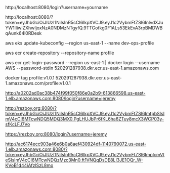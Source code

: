 http://localhost:8080/login?username=yourname

http://localhost:8080/?token=eyJhbGciOiJIUzI1NiIsInR5cCI6IkpXVCJ9.eyJ1c2VybmFtZSI6InlvdXJuYW1lIiwiZXhwIjoxNzA0NDMzNTgyfQ.9TTGofkg0F1ALs53EkEvA3rpBMDWBqAunk64l0RDesk

aws eks update-kubeconfig --region us-east-1 --name dev-ops-profile

aws ecr create-repository --repository-name profile

aws ecr get-login-password --region us-east-1 | docker login --username AWS --password-stdin 520291287938.dkr.ecr.us-east-1.amazonaws.com

docker tag profile:v1.0.1 520291287938.dkr.ecr.us-east-1.amazonaws.com/profile:v1.0.1

http://a0202ad0ac38b474f99f050f86e0a2b9-613866598.us-east-1.elb.amazonaws.com:8080/login?username=jeremy

http://rezboy.org:8080/?token=eyJhbGciOiJIUzI1NiIsInR5cCI6IkpXVCJ9.eyJ1c2VybmFtZSI6ImtpbSIsImV4cCI6MTcwNDQ5MDQ3MX0.PgLHUJbPr6fKL6ha6ZTuy8mcX3WCP03y-sfKcLFJ7Vo


https://rezboy.org:8080/login?username=jeremy

http://ac6174ecc903a46e6b0a8aef430924df-1140790072.us-east-1.elb.amazonaws.com:8080/?token=eyJhbGciOiJIUzI1NiIsInR5cCI6IkpXVCJ9.eyJ1c2VybmFtZSI6ImplcmVteSIsImV4cCI6MTcwNDQzMzc3Mn0.ft1VNQqDsDE8LI3JE1OQr_W-KVoB1d44iAfzlSzL8mo


